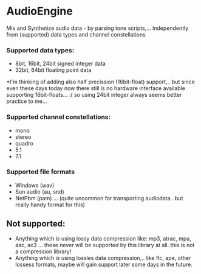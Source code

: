 AudioEngine
===========
Mix and Synthetize audio data - by parsing tone scripts,... independently from (supported) data types and channel constellations


### Supported data types:

- 8bit, 16bit, 24bit signed integer data
- 32bit, 64bit floating point data

*I'm thinking of adding also half precission (16bit-float) support,.. 
but since even these days today now there still is no hardware interface available supporting 16bit-floats... :( 
so using 24bit integer always seems better practice to me... 

### Supported channel constellations:

- mono
- stereo
- quadro
- 5.1
- 7.1

### Supported file formats

- Windows (wav)
- Sun audio (au, snd)
- NetPbm (pam) ... (quite uncommon for transporting audiodata.. but really handy format for this)

## Not supported: 
- Anything which is using lossy data compression like: mp3, atrac, mpa, aac, ac3 ... these never will be supported by this library at all. this is not a compression library!
- Anything which is using lossles data compression,.. like flc, ape, other lossess formats, maybe will gain support later some days in the future.  

